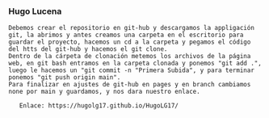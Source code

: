 ### Hugo Lucena

    Debemos crear el repositorio en git-hub y descargamos la appligación git, la abrimos y antes creamos una carpeta en el escritorio para guardar el proyecto, hacemos un cd a la carpeta y pegamos el código del htts del git-hub y hacemos el git clone.
    Dentro de la cárpeta de clonación metemos los archivos de la página web, en git bash entramos en la carpeta clonada y ponemos "git add .", luego le hacemos un "git commit -n "Primera Subida", y para terminar ponemos "git push origin main".
    Para finalizar en ajustes de git-hub en pages y en branch cambiamos none por main y guardamos, y nos dara nuestro enlace.
    
       Enlace: https://hugolg17.github.io/HugoLG17/
